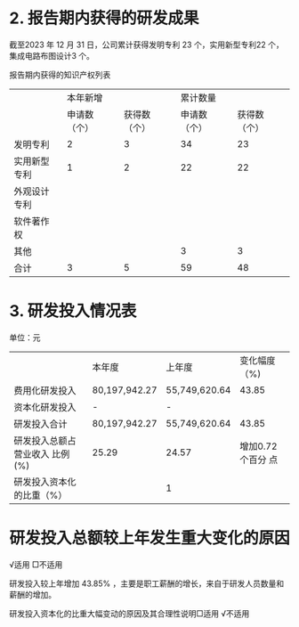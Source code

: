 # 2. 报告期内获得的研发成果  

截至2023 年 12 月 31 日，公司累计获得发明专利 23 个，实用新型专利22 个，集成电路布图设计3 个。  

报告期内获得的知识产权列表  


<html><body><table><tr><td rowspan="2"></td><td colspan="2">本年新增</td><td colspan="2">累计数量</td></tr><tr><td>申请数（个）</td><td>获得数（个）</td><td>申请数（个）</td><td>获得数（个）</td></tr><tr><td>发明专利</td><td>2</td><td>3</td><td>34</td><td>23</td></tr><tr><td>实用新型专利</td><td>1</td><td>2</td><td>22</td><td>22</td></tr><tr><td>外观设计专利</td><td></td><td></td><td></td><td></td></tr><tr><td>软件著作权</td><td></td><td></td><td></td><td></td></tr><tr><td>其他</td><td></td><td></td><td>3</td><td>3</td></tr><tr><td>合计</td><td>3</td><td>5</td><td>59</td><td>48</td></tr></table></body></html>  

# 3. 研发投入情况表  

单位：元  


<html><body><table><tr><td></td><td>本年度</td><td>上年度</td><td>变化幅度（%)</td></tr><tr><td>费用化研发投入</td><td>80,197,942.27</td><td>55,749,620.64</td><td>43.85</td></tr><tr><td>资本化研发投入</td><td>-</td><td>-</td><td></td></tr><tr><td>研发投入合计</td><td>80,197,942.27</td><td>55,749,620.64</td><td>43.85</td></tr><tr><td>研发投入总额占营业收入 比例(%)</td><td>25.29</td><td>24.57</td><td>增加0.72个百分 点</td></tr><tr><td>研发投入资本化的比重（%）</td><td></td><td>1</td><td></td></tr></table></body></html>  

# 研发投入总额较上年发生重大变化的原因  

√适用 □不适用  

研发投入较上年增加 $4 3 . 8 5 \%$ ，主要是职工薪酬的增长，来自于研发人员数量和薪酬的增加。  

研发投入资本化的比重大幅变动的原因及其合理性说明□适用 √不适用  